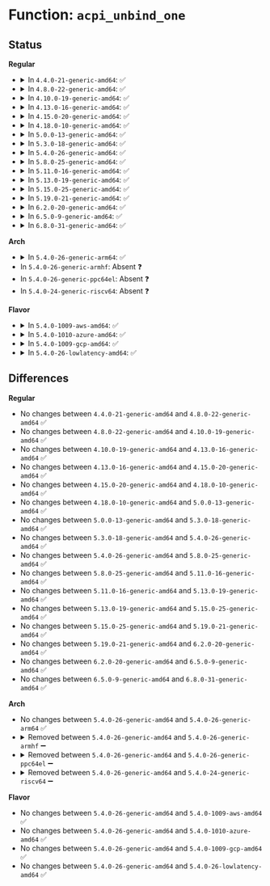 # Function: <code>acpi_unbind_one</code>

## Status
<b>Regular</b>
<ul>
<li>
<details>
<summary>In <code>4.4.0-21-generic-amd64</code>: ✅</summary>

```c
int acpi_unbind_one(struct device * dev)
```

```json
{
  "name": "acpi_unbind_one",
  "collision_type": "Unique Global",
  "inline_type": "No",
  "funcs": [
    {
      "addr": 18446744071583559504,
      "name": "acpi_unbind_one",
      "external": true,
      "loc": "drivers/acpi/glue.c:261",
      "file": "drivers/acpi/glue.c",
      "inline": "seen, unknown",
      "caller_inline": [],
      "caller_func": [
        "drivers/acpi/glue.c:acpi_platform_notify_remove",
        "drivers/acpi/acpi_processor.c:acpi_processor_add",
        "drivers/acpi/acpi_processor.c:acpi_processor_remove",
        "drivers/acpi/acpi_memhotplug.c:acpi_unbind_memblk"
      ]
    }
  ],
  "symbols": [
    {
      "addr": 18446744071583559504,
      "name": "acpi_unbind_one",
      "section": ".text",
      "bind": "STB_GLOBAL",
      "size": 312
    }
  ]
}
```
</details>
</li>
<li>
<details>
<summary>In <code>4.8.0-22-generic-amd64</code>: ✅</summary>

```c
int acpi_unbind_one(struct device * dev)
```

```json
{
  "name": "acpi_unbind_one",
  "collision_type": "Unique Global",
  "inline_type": "No",
  "funcs": [
    {
      "addr": 18446744071583881176,
      "name": "acpi_unbind_one",
      "external": true,
      "loc": "drivers/acpi/glue.c:261",
      "file": "drivers/acpi/glue.c",
      "inline": "seen, unknown",
      "caller_inline": [],
      "caller_func": [
        "drivers/acpi/glue.c:acpi_platform_notify_remove",
        "drivers/acpi/acpi_processor.c:acpi_processor_remove",
        "drivers/acpi/acpi_processor.c:acpi_processor_add",
        "drivers/acpi/acpi_memhotplug.c:acpi_unbind_memblk"
      ]
    }
  ],
  "symbols": [
    {
      "addr": 18446744071583881176,
      "name": "acpi_unbind_one",
      "section": ".text",
      "bind": "STB_GLOBAL",
      "size": 312
    }
  ]
}
```
</details>
</li>
<li>
<details>
<summary>In <code>4.10.0-19-generic-amd64</code>: ✅</summary>

```c
int acpi_unbind_one(struct device * dev)
```

```json
{
  "name": "acpi_unbind_one",
  "collision_type": "Unique Global",
  "inline_type": "No",
  "funcs": [
    {
      "addr": 18446744071584020135,
      "name": "acpi_unbind_one",
      "external": true,
      "loc": "drivers/acpi/glue.c:271",
      "file": "drivers/acpi/glue.c",
      "inline": "seen, unknown",
      "caller_inline": [],
      "caller_func": [
        "drivers/acpi/glue.c:acpi_platform_notify_remove",
        "drivers/acpi/acpi_processor.c:acpi_processor_remove",
        "drivers/acpi/acpi_processor.c:acpi_processor_add",
        "drivers/acpi/acpi_memhotplug.c:acpi_unbind_memblk"
      ]
    }
  ],
  "symbols": [
    {
      "addr": 18446744071584020135,
      "name": "acpi_unbind_one",
      "section": ".text",
      "bind": "STB_GLOBAL",
      "size": 312
    }
  ]
}
```
</details>
</li>
<li>
<details>
<summary>In <code>4.13.0-16-generic-amd64</code>: ✅</summary>

```c
int acpi_unbind_one(struct device * dev)
```

```json
{
  "name": "acpi_unbind_one",
  "collision_type": "Unique Global",
  "inline_type": "No",
  "funcs": [
    {
      "addr": 18446744071584073680,
      "name": "acpi_unbind_one",
      "external": true,
      "loc": "drivers/acpi/glue.c:266",
      "file": "drivers/acpi/glue.c",
      "inline": "seen, unknown",
      "caller_inline": [],
      "caller_func": [
        "drivers/acpi/glue.c:acpi_platform_notify_remove",
        "drivers/acpi/acpi_processor.c:acpi_processor_remove",
        "drivers/acpi/acpi_processor.c:acpi_processor_add",
        "drivers/acpi/acpi_memhotplug.c:acpi_unbind_memblk"
      ]
    }
  ],
  "symbols": [
    {
      "addr": 18446744071584073680,
      "name": "acpi_unbind_one",
      "section": ".text",
      "bind": "STB_GLOBAL",
      "size": 331
    }
  ]
}
```
</details>
</li>
<li>
<details>
<summary>In <code>4.15.0-20-generic-amd64</code>: ✅</summary>

```c
int acpi_unbind_one(struct device * dev)
```

```json
{
  "name": "acpi_unbind_one",
  "collision_type": "Unique Global",
  "inline_type": "No",
  "funcs": [
    {
      "addr": 18446744071584343360,
      "name": "acpi_unbind_one",
      "external": true,
      "loc": "drivers/acpi/glue.c:266",
      "file": "drivers/acpi/glue.c",
      "inline": "seen, unknown",
      "caller_inline": [],
      "caller_func": [
        "drivers/acpi/glue.c:acpi_platform_notify_remove",
        "drivers/acpi/acpi_processor.c:acpi_processor_remove",
        "drivers/acpi/acpi_processor.c:acpi_processor_add",
        "drivers/acpi/acpi_memhotplug.c:acpi_unbind_memblk"
      ]
    }
  ],
  "symbols": [
    {
      "addr": 18446744071584343360,
      "name": "acpi_unbind_one",
      "section": ".text",
      "bind": "STB_GLOBAL",
      "size": 317
    }
  ]
}
```
</details>
</li>
<li>
<details>
<summary>In <code>4.18.0-10-generic-amd64</code>: ✅</summary>

```c
int acpi_unbind_one(struct device * dev)
```

```json
{
  "name": "acpi_unbind_one",
  "collision_type": "Unique Global",
  "inline_type": "No",
  "funcs": [
    {
      "addr": 18446744071584564336,
      "name": "acpi_unbind_one",
      "external": true,
      "loc": "drivers/acpi/glue.c:266",
      "file": "drivers/acpi/glue.c",
      "inline": "seen, unknown",
      "caller_inline": [],
      "caller_func": [
        "drivers/acpi/glue.c:acpi_platform_notify_remove",
        "drivers/acpi/acpi_processor.c:acpi_processor_remove",
        "drivers/acpi/acpi_processor.c:acpi_processor_add",
        "drivers/acpi/acpi_memhotplug.c:acpi_unbind_memblk"
      ]
    }
  ],
  "symbols": [
    {
      "addr": 18446744071584564336,
      "name": "acpi_unbind_one",
      "section": ".text",
      "bind": "STB_GLOBAL",
      "size": 317
    }
  ]
}
```
</details>
</li>
<li>
<details>
<summary>In <code>5.0.0-13-generic-amd64</code>: ✅</summary>

```c
int acpi_unbind_one(struct device * dev)
```

```json
{
  "name": "acpi_unbind_one",
  "collision_type": "Unique Global",
  "inline_type": "No",
  "funcs": [
    {
      "addr": 18446744071584662416,
      "name": "acpi_unbind_one",
      "external": true,
      "loc": "drivers/acpi/glue.c:266",
      "file": "drivers/acpi/glue.c",
      "inline": "seen, unknown",
      "caller_inline": [],
      "caller_func": [
        "drivers/acpi/glue.c:acpi_platform_notify",
        "drivers/acpi/acpi_processor.c:acpi_processor_remove",
        "drivers/acpi/acpi_processor.c:acpi_processor_add",
        "drivers/acpi/acpi_memhotplug.c:acpi_unbind_memblk"
      ]
    }
  ],
  "symbols": [
    {
      "addr": 18446744071584662416,
      "name": "acpi_unbind_one",
      "section": ".text",
      "bind": "STB_GLOBAL",
      "size": 317
    }
  ]
}
```
</details>
</li>
<li>
<details>
<summary>In <code>5.3.0-18-generic-amd64</code>: ✅</summary>

```c
int acpi_unbind_one(struct device * dev)
```

```json
{
  "name": "acpi_unbind_one",
  "collision_type": "Unique Global",
  "inline_type": "No",
  "funcs": [
    {
      "addr": 18446744071584862480,
      "name": "acpi_unbind_one",
      "external": true,
      "loc": "drivers/acpi/glue.c:265",
      "file": "drivers/acpi/glue.c",
      "inline": "seen, unknown",
      "caller_inline": [],
      "caller_func": [
        "drivers/acpi/glue.c:acpi_platform_notify",
        "drivers/acpi/acpi_processor.c:acpi_processor_remove",
        "drivers/acpi/acpi_processor.c:acpi_processor_add",
        "drivers/acpi/acpi_memhotplug.c:acpi_unbind_memblk"
      ]
    }
  ],
  "symbols": [
    {
      "addr": 18446744071584862480,
      "name": "acpi_unbind_one",
      "section": ".text",
      "bind": "STB_GLOBAL",
      "size": 309
    }
  ]
}
```
</details>
</li>
<li>
<details>
<summary>In <code>5.4.0-26-generic-amd64</code>: ✅</summary>

```c
int acpi_unbind_one(struct device * dev)
```

```json
{
  "name": "acpi_unbind_one",
  "collision_type": "Unique Global",
  "inline_type": "No",
  "funcs": [
    {
      "addr": 18446744071584998352,
      "name": "acpi_unbind_one",
      "external": true,
      "loc": "drivers/acpi/glue.c:265",
      "file": "drivers/acpi/glue.c",
      "inline": "seen, unknown",
      "caller_inline": [],
      "caller_func": [
        "drivers/acpi/glue.c:acpi_platform_notify",
        "drivers/acpi/acpi_processor.c:acpi_processor_remove",
        "drivers/acpi/acpi_processor.c:acpi_processor_add",
        "drivers/acpi/acpi_memhotplug.c:acpi_unbind_memblk"
      ]
    }
  ],
  "symbols": [
    {
      "addr": 18446744071584998352,
      "name": "acpi_unbind_one",
      "section": ".text",
      "bind": "STB_GLOBAL",
      "size": 309
    }
  ]
}
```
</details>
</li>
<li>
<details>
<summary>In <code>5.8.0-25-generic-amd64</code>: ✅</summary>

```c
int acpi_unbind_one(struct device * dev)
```

```json
{
  "name": "acpi_unbind_one",
  "collision_type": "Unique Global",
  "inline_type": "No",
  "funcs": [
    {
      "addr": 18446744071585696192,
      "name": "acpi_unbind_one",
      "external": true,
      "loc": "drivers/acpi/glue.c:265",
      "file": "drivers/acpi/glue.c",
      "inline": "seen, unknown",
      "caller_inline": [],
      "caller_func": [
        "drivers/acpi/glue.c:acpi_platform_notify",
        "drivers/acpi/acpi_processor.c:acpi_processor_remove",
        "drivers/acpi/acpi_processor.c:acpi_processor_add",
        "drivers/acpi/acpi_memhotplug.c:acpi_unbind_memblk"
      ]
    }
  ],
  "symbols": [
    {
      "addr": 18446744071585696192,
      "name": "acpi_unbind_one",
      "section": ".text",
      "bind": "STB_GLOBAL",
      "size": 378
    }
  ]
}
```
</details>
</li>
<li>
<details>
<summary>In <code>5.11.0-16-generic-amd64</code>: ✅</summary>

```c
int acpi_unbind_one(struct device * dev)
```

```json
{
  "name": "acpi_unbind_one",
  "collision_type": "Unique Global",
  "inline_type": "No",
  "funcs": [
    {
      "addr": 18446744071585818000,
      "name": "acpi_unbind_one",
      "external": true,
      "loc": "drivers/acpi/glue.c:265",
      "file": "drivers/acpi/glue.c",
      "inline": "seen, unknown",
      "caller_inline": [],
      "caller_func": [
        "drivers/acpi/glue.c:acpi_platform_notify",
        "drivers/acpi/acpi_processor.c:acpi_processor_remove",
        "drivers/acpi/acpi_processor.c:acpi_processor_add",
        "drivers/acpi/acpi_memhotplug.c:acpi_unbind_memblk"
      ]
    }
  ],
  "symbols": [
    {
      "addr": 18446744071585818000,
      "name": "acpi_unbind_one",
      "section": ".text",
      "bind": "STB_GLOBAL",
      "size": 378
    }
  ]
}
```
</details>
</li>
<li>
<details>
<summary>In <code>5.13.0-19-generic-amd64</code>: ✅</summary>

```c
int acpi_unbind_one(struct device * dev)
```

```json
{
  "name": "acpi_unbind_one",
  "collision_type": "Unique Global",
  "inline_type": "No",
  "funcs": [
    {
      "addr": 18446744071585698336,
      "name": "acpi_unbind_one",
      "external": true,
      "loc": "drivers/acpi/glue.c:265",
      "file": "drivers/acpi/glue.c",
      "inline": "seen, unknown",
      "caller_inline": [],
      "caller_func": [
        "drivers/acpi/glue.c:acpi_platform_notify",
        "drivers/acpi/acpi_processor.c:acpi_processor_remove",
        "drivers/acpi/acpi_processor.c:acpi_processor_add",
        "drivers/acpi/acpi_memhotplug.c:acpi_unbind_memblk"
      ]
    }
  ],
  "symbols": [
    {
      "addr": 18446744071585698336,
      "name": "acpi_unbind_one",
      "section": ".text",
      "bind": "STB_GLOBAL",
      "size": 378
    }
  ]
}
```
</details>
</li>
<li>
<details>
<summary>In <code>5.15.0-25-generic-amd64</code>: ✅</summary>

```c
int acpi_unbind_one(struct device * dev)
```

```json
{
  "name": "acpi_unbind_one",
  "collision_type": "Unique Global",
  "inline_type": "No",
  "funcs": [
    {
      "addr": 18446744071586178656,
      "name": "acpi_unbind_one",
      "external": true,
      "loc": "drivers/acpi/glue.c:255",
      "file": "drivers/acpi/glue.c",
      "inline": "seen, unknown",
      "caller_inline": [],
      "caller_func": [
        "drivers/acpi/glue.c:acpi_device_notify_remove",
        "drivers/acpi/acpi_processor.c:acpi_processor_remove",
        "drivers/acpi/acpi_processor.c:acpi_processor_add",
        "drivers/acpi/acpi_memhotplug.c:acpi_unbind_memblk"
      ]
    }
  ],
  "symbols": [
    {
      "addr": 18446744071586178656,
      "name": "acpi_unbind_one",
      "section": ".text",
      "bind": "STB_GLOBAL",
      "size": 378
    }
  ]
}
```
</details>
</li>
<li>
<details>
<summary>In <code>5.19.0-21-generic-amd64</code>: ✅</summary>

```c
int acpi_unbind_one(struct device * dev)
```

```json
{
  "name": "acpi_unbind_one",
  "collision_type": "Unique Global",
  "inline_type": "No",
  "funcs": [
    {
      "addr": 18446744071587414032,
      "name": "acpi_unbind_one",
      "external": true,
      "loc": "drivers/acpi/glue.c:256",
      "file": "drivers/acpi/glue.c",
      "inline": "seen, unknown",
      "caller_inline": [],
      "caller_func": [
        "drivers/acpi/glue.c:acpi_device_notify_remove",
        "drivers/acpi/acpi_processor.c:acpi_processor_remove",
        "drivers/acpi/acpi_processor.c:acpi_processor_add",
        "drivers/acpi/acpi_memhotplug.c:acpi_unbind_memblk"
      ]
    }
  ],
  "symbols": [
    {
      "addr": 18446744071587414032,
      "name": "acpi_unbind_one",
      "section": ".text",
      "bind": "STB_GLOBAL",
      "size": 393
    }
  ]
}
```
</details>
</li>
<li>
<details>
<summary>In <code>6.2.0-20-generic-amd64</code>: ✅</summary>

```c
int acpi_unbind_one(struct device * dev)
```

```json
{
  "name": "acpi_unbind_one",
  "collision_type": "Unique Global",
  "inline_type": "No",
  "funcs": [
    {
      "addr": 18446744071588671184,
      "name": "acpi_unbind_one",
      "external": true,
      "loc": "drivers/acpi/glue.c:319",
      "file": "drivers/acpi/glue.c",
      "inline": "seen, unknown",
      "caller_inline": [],
      "caller_func": [
        "drivers/acpi/glue.c:acpi_device_notify_remove",
        "drivers/acpi/acpi_processor.c:acpi_processor_remove",
        "drivers/acpi/acpi_processor.c:acpi_processor_add",
        "drivers/acpi/acpi_memhotplug.c:acpi_unbind_memblk"
      ]
    }
  ],
  "symbols": [
    {
      "addr": 18446744071588671184,
      "name": "acpi_unbind_one",
      "section": ".text",
      "bind": "STB_GLOBAL",
      "size": 393
    }
  ]
}
```
</details>
</li>
<li>
<details>
<summary>In <code>6.5.0-9-generic-amd64</code>: ✅</summary>

```c
int acpi_unbind_one(struct device * dev)
```

```json
{
  "name": "acpi_unbind_one",
  "collision_type": "Unique Global",
  "inline_type": "No",
  "funcs": [
    {
      "addr": 18446744071588958080,
      "name": "acpi_unbind_one",
      "external": true,
      "loc": "drivers/acpi/glue.c:319",
      "file": "drivers/acpi/glue.c",
      "inline": "seen, unknown",
      "caller_inline": [],
      "caller_func": [
        "drivers/acpi/glue.c:acpi_device_notify_remove",
        "drivers/acpi/acpi_processor.c:acpi_processor_remove",
        "drivers/acpi/acpi_processor.c:acpi_processor_add",
        "drivers/acpi/acpi_memhotplug.c:acpi_unbind_memblk"
      ]
    }
  ],
  "symbols": [
    {
      "addr": 18446744071588958080,
      "name": "acpi_unbind_one",
      "section": ".text",
      "bind": "STB_GLOBAL",
      "size": 338
    }
  ]
}
```
</details>
</li>
<li>
<details>
<summary>In <code>6.8.0-31-generic-amd64</code>: ✅</summary>

```c
int acpi_unbind_one(struct device * dev)
```

```json
{
  "name": "acpi_unbind_one",
  "collision_type": "Unique Global",
  "inline_type": "No",
  "funcs": [
    {
      "addr": 18446744071589255376,
      "name": "acpi_unbind_one",
      "external": true,
      "loc": "drivers/acpi/glue.c:319",
      "file": "drivers/acpi/glue.c",
      "inline": "seen, unknown",
      "caller_inline": [],
      "caller_func": [
        "drivers/acpi/glue.c:acpi_device_notify_remove",
        "drivers/acpi/acpi_processor.c:acpi_processor_remove",
        "drivers/acpi/acpi_processor.c:acpi_processor_add",
        "drivers/acpi/acpi_memhotplug.c:acpi_unbind_memblk"
      ]
    }
  ],
  "symbols": [
    {
      "addr": 18446744071589255376,
      "name": "acpi_unbind_one",
      "section": ".text",
      "bind": "STB_GLOBAL",
      "size": 338
    }
  ]
}
```
</details>
</li>
</ul>
<b>Arch</b>
<ul>
<li>
<details>
<summary>In <code>5.4.0-26-generic-arm64</code>: ✅</summary>

```c
int acpi_unbind_one(struct device * dev)
```

```json
{
  "name": "acpi_unbind_one",
  "collision_type": "Unique Global",
  "inline_type": "No",
  "funcs": [
    {
      "addr": 18446603336497408016,
      "name": "acpi_unbind_one",
      "external": true,
      "loc": "drivers/acpi/glue.c:265",
      "file": "drivers/acpi/glue.c",
      "inline": "seen, unknown",
      "caller_inline": [],
      "caller_func": [
        "drivers/acpi/glue.c:acpi_platform_notify",
        "drivers/acpi/acpi_processor.c:acpi_processor_remove",
        "drivers/acpi/acpi_processor.c:acpi_processor_add",
        "drivers/acpi/acpi_memhotplug.c:acpi_unbind_memblk"
      ]
    }
  ],
  "symbols": [
    {
      "addr": 18446603336497408016,
      "name": "acpi_unbind_one",
      "section": ".text",
      "bind": "STB_GLOBAL",
      "size": 332
    }
  ]
}
```
</details>
</li>
<li>
In <code>5.4.0-26-generic-armhf</code>: Absent ❓
</li>
<li>
In <code>5.4.0-26-generic-ppc64el</code>: Absent ❓
</li>
<li>
In <code>5.4.0-24-generic-riscv64</code>: Absent ❓
</li>
</ul>
<b>Flavor</b>
<ul>
<li>
<details>
<summary>In <code>5.4.0-1009-aws-amd64</code>: ✅</summary>

```c
int acpi_unbind_one(struct device * dev)
```

```json
{
  "name": "acpi_unbind_one",
  "collision_type": "Unique Global",
  "inline_type": "No",
  "funcs": [
    {
      "addr": 18446744071584942256,
      "name": "acpi_unbind_one",
      "external": true,
      "loc": "drivers/acpi/glue.c:265",
      "file": "drivers/acpi/glue.c",
      "inline": "seen, unknown",
      "caller_inline": [],
      "caller_func": [
        "drivers/acpi/glue.c:acpi_platform_notify",
        "drivers/acpi/acpi_processor.c:acpi_processor_remove",
        "drivers/acpi/acpi_processor.c:acpi_processor_add",
        "drivers/acpi/acpi_memhotplug.c:acpi_unbind_memblk"
      ]
    }
  ],
  "symbols": [
    {
      "addr": 18446744071584942256,
      "name": "acpi_unbind_one",
      "section": ".text",
      "bind": "STB_GLOBAL",
      "size": 309
    }
  ]
}
```
</details>
</li>
<li>
<details>
<summary>In <code>5.4.0-1010-azure-amd64</code>: ✅</summary>

```c
int acpi_unbind_one(struct device * dev)
```

```json
{
  "name": "acpi_unbind_one",
  "collision_type": "Unique Global",
  "inline_type": "No",
  "funcs": [
    {
      "addr": 18446744071584851056,
      "name": "acpi_unbind_one",
      "external": true,
      "loc": "drivers/acpi/glue.c:265",
      "file": "drivers/acpi/glue.c",
      "inline": "seen, unknown",
      "caller_inline": [],
      "caller_func": [
        "drivers/acpi/glue.c:acpi_platform_notify",
        "drivers/acpi/acpi_processor.c:acpi_processor_remove",
        "drivers/acpi/acpi_processor.c:acpi_processor_add"
      ]
    }
  ],
  "symbols": [
    {
      "addr": 18446744071584851056,
      "name": "acpi_unbind_one",
      "section": ".text",
      "bind": "STB_GLOBAL",
      "size": 309
    }
  ]
}
```
</details>
</li>
<li>
<details>
<summary>In <code>5.4.0-1009-gcp-amd64</code>: ✅</summary>

```c
int acpi_unbind_one(struct device * dev)
```

```json
{
  "name": "acpi_unbind_one",
  "collision_type": "Unique Global",
  "inline_type": "No",
  "funcs": [
    {
      "addr": 18446744071584949936,
      "name": "acpi_unbind_one",
      "external": true,
      "loc": "drivers/acpi/glue.c:265",
      "file": "drivers/acpi/glue.c",
      "inline": "seen, unknown",
      "caller_inline": [],
      "caller_func": [
        "drivers/acpi/glue.c:acpi_platform_notify",
        "drivers/acpi/acpi_processor.c:acpi_processor_remove",
        "drivers/acpi/acpi_processor.c:acpi_processor_add",
        "drivers/acpi/acpi_memhotplug.c:acpi_unbind_memblk"
      ]
    }
  ],
  "symbols": [
    {
      "addr": 18446744071584949936,
      "name": "acpi_unbind_one",
      "section": ".text",
      "bind": "STB_GLOBAL",
      "size": 309
    }
  ]
}
```
</details>
</li>
<li>
<details>
<summary>In <code>5.4.0-26-lowlatency-amd64</code>: ✅</summary>

```c
int acpi_unbind_one(struct device * dev)
```

```json
{
  "name": "acpi_unbind_one",
  "collision_type": "Unique Global",
  "inline_type": "No",
  "funcs": [
    {
      "addr": 18446744071585056112,
      "name": "acpi_unbind_one",
      "external": true,
      "loc": "drivers/acpi/glue.c:265",
      "file": "drivers/acpi/glue.c",
      "inline": "seen, unknown",
      "caller_inline": [],
      "caller_func": [
        "drivers/acpi/glue.c:acpi_platform_notify",
        "drivers/acpi/acpi_processor.c:acpi_processor_remove",
        "drivers/acpi/acpi_processor.c:acpi_processor_add",
        "drivers/acpi/acpi_memhotplug.c:acpi_unbind_memblk"
      ]
    }
  ],
  "symbols": [
    {
      "addr": 18446744071585056112,
      "name": "acpi_unbind_one",
      "section": ".text",
      "bind": "STB_GLOBAL",
      "size": 309
    }
  ]
}
```
</details>
</li>
</ul>

## Differences
<b>Regular</b>
<ul>
<li>
No changes between <code>4.4.0-21-generic-amd64</code> and <code>4.8.0-22-generic-amd64</code> ✅
</li>
<li>
No changes between <code>4.8.0-22-generic-amd64</code> and <code>4.10.0-19-generic-amd64</code> ✅
</li>
<li>
No changes between <code>4.10.0-19-generic-amd64</code> and <code>4.13.0-16-generic-amd64</code> ✅
</li>
<li>
No changes between <code>4.13.0-16-generic-amd64</code> and <code>4.15.0-20-generic-amd64</code> ✅
</li>
<li>
No changes between <code>4.15.0-20-generic-amd64</code> and <code>4.18.0-10-generic-amd64</code> ✅
</li>
<li>
No changes between <code>4.18.0-10-generic-amd64</code> and <code>5.0.0-13-generic-amd64</code> ✅
</li>
<li>
No changes between <code>5.0.0-13-generic-amd64</code> and <code>5.3.0-18-generic-amd64</code> ✅
</li>
<li>
No changes between <code>5.3.0-18-generic-amd64</code> and <code>5.4.0-26-generic-amd64</code> ✅
</li>
<li>
No changes between <code>5.4.0-26-generic-amd64</code> and <code>5.8.0-25-generic-amd64</code> ✅
</li>
<li>
No changes between <code>5.8.0-25-generic-amd64</code> and <code>5.11.0-16-generic-amd64</code> ✅
</li>
<li>
No changes between <code>5.11.0-16-generic-amd64</code> and <code>5.13.0-19-generic-amd64</code> ✅
</li>
<li>
No changes between <code>5.13.0-19-generic-amd64</code> and <code>5.15.0-25-generic-amd64</code> ✅
</li>
<li>
No changes between <code>5.15.0-25-generic-amd64</code> and <code>5.19.0-21-generic-amd64</code> ✅
</li>
<li>
No changes between <code>5.19.0-21-generic-amd64</code> and <code>6.2.0-20-generic-amd64</code> ✅
</li>
<li>
No changes between <code>6.2.0-20-generic-amd64</code> and <code>6.5.0-9-generic-amd64</code> ✅
</li>
<li>
No changes between <code>6.5.0-9-generic-amd64</code> and <code>6.8.0-31-generic-amd64</code> ✅
</li>
</ul>
<b>Arch</b>
<ul>
<li>
No changes between <code>5.4.0-26-generic-amd64</code> and <code>5.4.0-26-generic-arm64</code> ✅
</li>
<li>
<details>
<summary>Removed between <code>5.4.0-26-generic-amd64</code> and <code>5.4.0-26-generic-armhf</code> ➖</summary>

```c
int acpi_unbind_one(struct device * dev)
```
</details>
</li>
<li>
<details>
<summary>Removed between <code>5.4.0-26-generic-amd64</code> and <code>5.4.0-26-generic-ppc64el</code> ➖</summary>

```c
int acpi_unbind_one(struct device * dev)
```
</details>
</li>
<li>
<details>
<summary>Removed between <code>5.4.0-26-generic-amd64</code> and <code>5.4.0-24-generic-riscv64</code> ➖</summary>

```c
int acpi_unbind_one(struct device * dev)
```
</details>
</li>
</ul>
<b>Flavor</b>
<ul>
<li>
No changes between <code>5.4.0-26-generic-amd64</code> and <code>5.4.0-1009-aws-amd64</code> ✅
</li>
<li>
No changes between <code>5.4.0-26-generic-amd64</code> and <code>5.4.0-1010-azure-amd64</code> ✅
</li>
<li>
No changes between <code>5.4.0-26-generic-amd64</code> and <code>5.4.0-1009-gcp-amd64</code> ✅
</li>
<li>
No changes between <code>5.4.0-26-generic-amd64</code> and <code>5.4.0-26-lowlatency-amd64</code> ✅
</li>
</ul>
